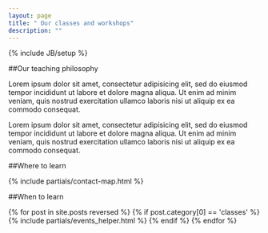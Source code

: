```yaml
---
layout: page
title: " Our classes and workshops"
description: ""
---
```

{% include JB/setup %}

##Our teaching philosophy

Lorem ipsum dolor sit amet, consectetur adipisicing elit, sed do eiusmod tempor incididunt ut labore et dolore magna aliqua. Ut enim ad minim veniam, quis nostrud exercitation ullamco laboris nisi ut aliquip ex ea commodo consequat. 


Lorem ipsum dolor sit amet, consectetur adipisicing elit, sed do eiusmod tempor incididunt ut labore et dolore magna aliqua. Ut enim ad minim veniam, quis nostrud exercitation ullamco laboris nisi ut aliquip ex ea commodo consequat. 

##Where to learn

{% include partials/contact-map.html %}

<section markdown="1">

##When to learn

  <div class="section featured" class="class-list" >
    {% for post in site.posts reversed  %}
      {% if post.category[0] == 'classes' %}
        {% include partials/events_helper.html %}
      {% endif %}
    {% endfor %}
  </div>
</section>

